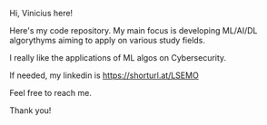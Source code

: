 Hi, Vinicius here! 

Here's my code repository. My main focus is developing ML/AI/DL algorythyms aiming to apply on various study fields.

I really like the applications of ML algos on Cybersecurity.

If needed, my linkedin is https://shorturl.at/LSEMO

Feel free to reach me.

Thank you!
